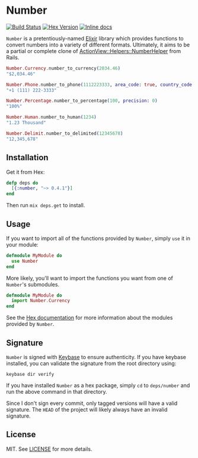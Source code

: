 Number
========

[![Build Status](https://travis-ci.org/danielberkompas/number.svg)](https://travis-ci.org/danielberkompas/number)
[![Hex Version](http://img.shields.io/hexpm/v/number.svg)](https://hex.pm/packages/number)
[![Inline docs](http://inch-ci.org/github/danielberkompas/number.svg?branch=master)](http://inch-ci.org/github/danielberkompas/number)

`Number` is a pretentiously-named [Elixir](https://github.com/elixir-lang/elixir)
library which provides functions to convert numbers into a variety of different 
formats. Ultimately, it aims to be a partial or complete clone of [ActionView::Helpers::NumberHelper](http://api.rubyonrails.org/classes/ActionView/Helpers/NumberHelper.html)
from Rails.

```elixir
Number.Currency.number_to_currency(2034.46)
"$2,034.46"

Number.Phone.number_to_phone(1112223333, area_code: true, country_code: 1)
"+1 (111) 222-3333"

Number.Percentage.number_to_percentage(100, precision: 0)
"100%"

Number.Human.number_to_human(1234)
"1.23 Thousand"

Number.Delimit.number_to_delimited(12345678)
"12,345,678"
```

## Installation

Get it from Hex:

```elixir
defp deps do
  [{:number, "~> 0.4.1"}]
end
```

Then run `mix deps.get` to install.

## Usage

If you want to import all of the functions provided by `Number`, simply `use`
it in your module:

```elixir
defmodule MyModule do
  use Number
end
```

More likely, you'll want to import the functions you want from one of
`Number`'s submodules.

```elixir
defmodule MyModule do
  import Number.Currency
end
```

See the [Hex documentation](http://hexdocs.pm/number/) for more information 
about the modules provided by `Number`.

## Signature

`Number` is signed with [Keybase](https://keybase.io) to ensure authenticity.
If you have keybase installed, you can validate the signature from the root
directory using:

```
keybase dir verify
```

If you have installed `Number` as a hex package, simply `cd` to `deps/number`
and run the above command in that directory.

Since I don't sign every commit, only tagged versions will have a valid
signature. The `HEAD` of the project will likely always have an invalid
signature.

## License
MIT. See [LICENSE](/LICENSE) for more details.
